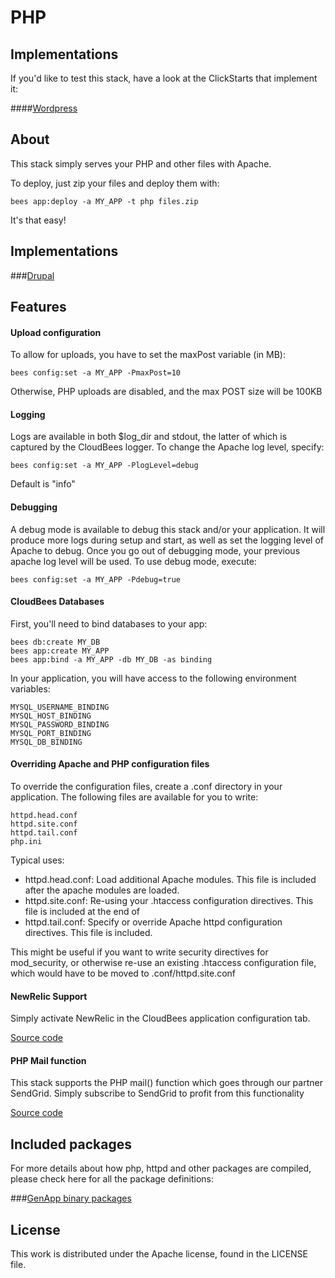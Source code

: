 # PHP

## Implementations

If you'd like to test this stack, have a look at the ClickStarts that implement
it:

####[Wordpress](https://github.com/cloudbees-community/wordpress-clickstart)

## About

This stack simply serves your PHP and other files with Apache.

To deploy, just zip your files and deploy them with:

    bees app:deploy -a MY_APP -t php files.zip

It's that easy!

## Implementations

###[Drupal](https://github.com/cloudbees-community/drupal-clickstack)

## Features

#### Upload configuration

To allow for uploads, you have to set the maxPost variable (in MB):

    bees config:set -a MY_APP -PmaxPost=10

Otherwise, PHP uploads are disabled, and the max POST size will be 100KB

#### Logging

Logs are available in both $log_dir and stdout, the latter of which is captured
by the CloudBees logger. To change the Apache log level, specify:

    bees config:set -a MY_APP -PlogLevel=debug

Default is "info"

#### Debugging
    
A debug mode is available to debug this stack and/or your application.
It will produce more logs during setup and start, as well as set the logging
level of Apache to debug. Once you go out of debugging mode, your previous
apache log level will be used. To use debug mode, execute:

    bees config:set -a MY_APP -Pdebug=true

#### CloudBees Databases

First, you'll need to bind databases to your app:

    bees db:create MY_DB
    bees app:create MY_APP
    bees app:bind -a MY_APP -db MY_DB -as binding

In your application, you will have access to the following environment 
variables:

    MYSQL_USERNAME_BINDING
    MYSQL_HOST_BINDING
    MYSQL_PASSWORD_BINDING
    MYSQL_PORT_BINDING
    MYSQL_DB_BINDING


#### Overriding Apache and PHP configuration files

To override the configuration files, create a .conf directory in your 
application. The following files are available for you to write:

    httpd.head.conf 
    httpd.site.conf
    httpd.tail.conf
    php.ini

Typical uses:

- httpd.head.conf: Load additional Apache modules. This file is included after
the apache modules are loaded.
- httpd.site.conf: Re-using your .htaccess configuration directives. This
file is included at the end of 
- httpd.tail.conf: Specify or override Apache httpd configuration directives.
This file is included.

This might be useful if you want to write security directives for mod_security, 
or otherwise re-use an existing .htaccess configuration file, which would have 
to be moved to .conf/httpd.site.conf

#### NewRelic Support
    
Simply activate NewRelic in the CloudBees application configuration tab.

[Source code](https://github.com/cloudbees-community/newrelic-php-clickstack)

#### PHP Mail function

This stack supports the PHP mail() function which goes through our partner 
SendGrid. Simply subscribe to SendGrid to profit from this functionality

[Source code](https://github.com/cloudbees-community/sendgrid-php-clickstack)

## Included packages

For more details about how php, httpd and other packages are compiled, please 
check here for all the package definitions:

###[GenApp binary packages](https://github.com/genapp-plugins-devel)

## License

This work is distributed under the Apache license, found in the LICENSE file.
